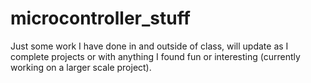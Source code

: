 # microcontroller_stuff

Just some work I have done in and outside of class, will update as I complete
projects or with anything I found fun or interesting (currently working on a larger scale project).
